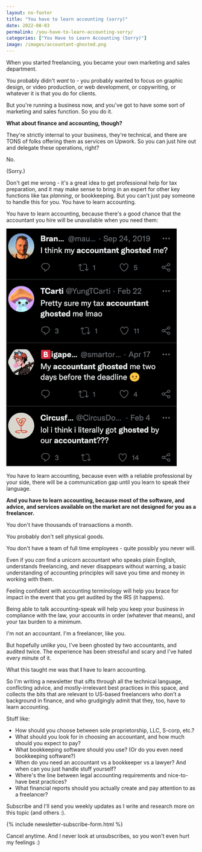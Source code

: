 ```yaml
---
layout: no-footer
title: "You have to learn accounting (sorry)"
date: 2022-08-03
permalink: /you-have-to-learn-accounting-sorry/
categories: ["You Have to Learn Accounting (Sorry)"]
image: /images/accountant-ghosted.png
---
```


When you started freelancing, you became your own marketing and sales department.

You probably didn't _want_ to - you probably wanted to focus on graphic design, or video production, or web development, or copywriting, or whatever it is that you do for clients.

But you're running a business now, and you've got to have some sort of marketing and sales function. So you do it.

**What about finance and accounting, though?**

They're strictly internal to your business, they're technical, and there are TONS of folks offering them as services on Upwork. So you can just hire out and delegate these operations, right?

No.

(Sorry.)

Don't get me wrong - it's a great idea to get professional help for tax preparation, and it may make sense to bring in an expert for other key functions like tax _planning_, or bookkeeping. But you can't just pay someone to handle this for you. You have to learn accounting.

You have to learn accounting, because there's a good chance that the accountant you hire will be unavailable when you need them:

![screenshot of tweets from people whose accountants have ghosted them](/images/accountant-ghosted.png)

You have to learn accounting, because even with a reliable professional by your side, there will be a communication gap until you learn to speak their language.

**And you have to learn accounting, because most of the software, and advice, and services available on the market are not designed for you as a freelancer.**

You don't have thousands of transactions a month. 

You probably don't sell physical goods. 

You don't have a team of full time employees - quite possibly you never will.

Even if you _can_ find a unicorn accountant who speaks plain English, understands freelancing, and never disappears without warning, a basic understanding of accounting principles will save you time and money in working with them.

Feeling confident with accounting terminology will help you brace for impact in the event that you get audited by the IRS (it happens).

Being able to talk accounting-speak will help you keep your business in compliance with the law, your accounts in order (whatever that means), and your tax burden to a minimum.

I'm not an accountant. I'm a freelancer, like you.

But hopefully _unlike_ you, I've been ghosted by two accountants, and audited twice. The experience has been stressful and scary and I've hated every minute of it.

What this taught me was that **I** have to learn accounting.

So I'm writing a newsletter that sifts through all the technical language, conflicting advice, and mostly-irrelevant best practices in this space, and collects the bits that are relevant to US-based freelancers who don't a background in finance, and who grudgingly admit that they, too, have to learn accounting.

Stuff like:

- How should you choose between sole proprietorship, LLC, S-corp, etc.?
- What should you look for in choosing an accountant, and how much should you expect to pay?
- What bookkeeping software should you use? (Or do you even need bookkeeping software?)
- When do you need an accountant vs a bookkeeper vs a lawyer? And when can you just handle stuff yourself?
- Where's the line between legal accounting requirements and nice-to-have best practices?
- What financial reports should you actually create and pay attention to as a freelancer?

Subscribe and I'll send you weekly updates as I write and research more on this topic (and others :).

{% include newsletter-subscribe-form.html %}

Cancel anytime. And I never look at unsubscribes, so you won't even hurt my feelings :)
